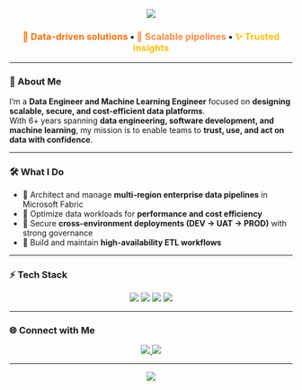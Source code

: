 <!-- Modern Orange Gradient Header -->
<p align="center">
  <img src="https://capsule-render.vercel.app/api?type=waving&height=230&color=0:FF6F00,50:FF8C42,100:FFC107&text=%F0%9F%91%8B%20Hello%2C%20I'm%20Abigail%20Woolley&fontSize=48&fontAlignY=35&fontAlign=50&fontColor=FFFFFF&font=Raleway&animation=twinkling&desc=%F0%9F%92%BB%20Senior%20Data%20Engineer%20%7C%20Data%20Solutions%20Architect&descAlign=50&descAlignY=65&descSize=20"/>
</p>

<!-- Subtle tagline -->
<h3 align="center">
  <span style="color:#FF6F00;">🔸 Data-driven solutions</span> • 
  <span style="color:#FF8C42;">🚀 Scalable pipelines</span> • 
  <span style="color:#FFC107;">✨ Trusted insights</span>
</h3>





---

### 🧭 About Me  

I’m a **Data Engineer and Machine Learning Engineer** focused on **designing scalable, secure, and cost-efficient data platforms**.  
With 6+ years spanning **data engineering, software development, and machine learning**, my mission is to enable teams to **trust, use, and act on data with confidence**.  

---

### 🛠️ What I Do  

- 🔹 Architect and manage **multi-region enterprise data pipelines** in Microsoft Fabric  
- 🔹 Optimize data workloads for **performance and cost efficiency**  
- 🔹 Secure **cross-environment deployments (DEV → UAT → PROD)** with strong governance  
- 🔹 Build and maintain **high-availability ETL workflows**  

---

### ⚡ Tech Stack  

<p align="center">
  <img src="https://skillicons.dev/icons?i=python,azure,aws,git,github,postgres,sqlite" />
  <img src="https://img.shields.io/badge/Microsoft%20Fabric-FF6F61?style=for-the-badge&logo=microsoft&logoColor=white" />
  <img src="https://img.shields.io/badge/Apache%20Spark-FDEE21?style=for-the-badge&logo=apachespark&logoColor=black" />
  <img src="https://img.shields.io/badge/Delta%20Lake-2E86C1?style=for-the-badge&logo=databricks&logoColor=white" />
</p>

---

### 🌐 Connect with Me  

<p align="center">
  <a href="https://www.linkedin.com/in/abigail-woolley/" target="_blank">
    <img src="https://img.shields.io/badge/LinkedIn-0077B5?style=for-the-badge&logo=linkedin&logoColor=white" />
  </a>
  <a href="mailto:abigail.woolley@amalitech.com">
    <img src="https://img.shields.io/badge/Email-FF6F61?style=for-the-badge&logo=gmail&logoColor=white" />
  </a>
</p>

---

<p align="center">
  <img src="https://github-readme-stats.vercel.app/api?username=ABIGAILDEBBY&show_icons=true&theme=radical&hide_border=true&bg_color=00000000&title_color=FF6F61&icon_color=FF6F61" />
</p>
